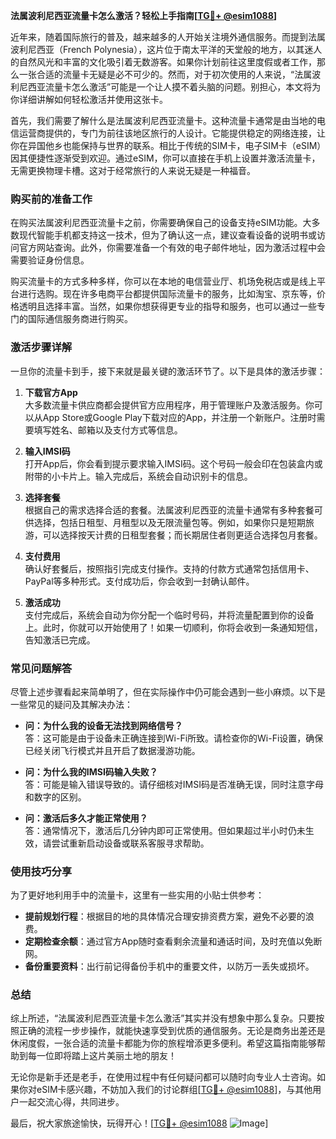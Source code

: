 **法属波利尼西亚流量卡怎么激活？轻松上手指南[[TG💪+ @esim1088](https://t.me/s/esim1088)]**

近年来，随着国际旅行的普及，越来越多的人开始关注境外通信服务。而提到法属波利尼西亚（French Polynesia），这片位于南太平洋的天堂般的地方，以其迷人的自然风光和丰富的文化吸引着无数游客。如果你计划前往这里度假或者工作，那么一张合适的流量卡无疑是必不可少的。然而，对于初次使用的人来说，“法属波利尼西亚流量卡怎么激活”可能是一个让人摸不着头脑的问题。别担心，本文将为你详细讲解如何轻松激活并使用这张卡。

首先，我们需要了解什么是法属波利尼西亚流量卡。这种流量卡通常是由当地的电信运营商提供的，专门为前往该地区旅行的人设计。它能提供稳定的网络连接，让你在异国他乡也能保持与世界的联系。相比于传统的SIM卡，电子SIM卡（eSIM）因其便捷性逐渐受到欢迎。通过eSIM，你可以直接在手机上设置并激活流量卡，无需更换物理卡槽。这对于经常旅行的人来说无疑是一种福音。

### **购买前的准备工作**

在购买法属波利尼西亚流量卡之前，你需要确保自己的设备支持eSIM功能。大多数现代智能手机都支持这一技术，但为了确认这一点，建议查看设备的说明书或访问官方网站查询。此外，你需要准备一个有效的电子邮件地址，因为激活过程中会需要验证身份信息。

购买流量卡的方式多种多样，你可以在本地的电信营业厅、机场免税店或是线上平台进行选购。现在许多电商平台都提供国际流量卡的服务，比如淘宝、京东等，价格透明且选择丰富。当然，如果你想获得更专业的指导和服务，也可以通过一些专门的国际通信服务商进行购买。

### **激活步骤详解**

一旦你的流量卡到手，接下来就是最关键的激活环节了。以下是具体的激活步骤：

1. **下载官方App**  
   大多数流量卡供应商都会提供官方应用程序，用于管理账户及激活服务。你可以从App Store或Google Play下载对应的App，并注册一个新账户。注册时需要填写姓名、邮箱以及支付方式等信息。

2. **输入IMSI码**  
   打开App后，你会看到提示要求输入IMSI码。这个号码一般会印在包装盒内或附带的小卡片上。输入完成后，系统会自动识别卡的信息。

3. **选择套餐**  
   根据自己的需求选择合适的套餐。法属波利尼西亚的流量卡通常有多种套餐可供选择，包括日租型、月租型以及无限流量包等。例如，如果你只是短期旅游，可以选择按天计费的日租型套餐；而长期居住者则更适合选择包月套餐。

4. **支付费用**  
   确认好套餐后，按照指引完成支付操作。支持的付款方式通常包括信用卡、PayPal等多种形式。支付成功后，你会收到一封确认邮件。

5. **激活成功**  
   支付完成后，系统会自动为你分配一个临时号码，并将流量配置到你的设备上。此时，你就可以开始使用了！如果一切顺利，你将会收到一条通知短信，告知激活已完成。

### **常见问题解答**

尽管上述步骤看起来简单明了，但在实际操作中仍可能会遇到一些小麻烦。以下是一些常见的疑问及其解决办法：

- **问：为什么我的设备无法找到网络信号？**  
  答：这可能是由于设备未正确连接到Wi-Fi所致。请检查你的Wi-Fi设置，确保已经关闭飞行模式并且开启了数据漫游功能。

- **问：为什么我的IMSI码输入失败？**  
  答：可能是输入错误导致的。请仔细核对IMSI码是否准确无误，同时注意字母和数字的区别。

- **问：激活后多久才能正常使用？**  
  答：通常情况下，激活后几分钟内即可正常使用。但如果超过半小时仍未生效，请尝试重新启动设备或联系客服寻求帮助。

### **使用技巧分享**

为了更好地利用手中的流量卡，这里有一些实用的小贴士供参考：

- **提前规划行程**：根据目的地的具体情况合理安排资费方案，避免不必要的浪费。
- **定期检查余额**：通过官方App随时查看剩余流量和通话时间，及时充值以免断网。
- **备份重要资料**：出行前记得备份手机中的重要文件，以防万一丢失或损坏。

### **总结**

综上所述，“法属波利尼西亚流量卡怎么激活”其实并没有想象中那么复杂。只要按照正确的流程一步步操作，就能快速享受到优质的通信服务。无论是商务出差还是休闲度假，一张合适的流量卡都能为你的旅程增添更多便利。希望这篇指南能够帮助到每一位即将踏上这片美丽土地的朋友！

无论你是新手还是老手，在使用过程中有任何疑问都可以随时向专业人士咨询。如果你对eSIM卡感兴趣，不妨加入我们的讨论群组[[TG💪+ @esim1088](https://t.me/s/esim1088)]，与其他用户一起交流心得，共同进步。

最后，祝大家旅途愉快，玩得开心！[[TG💪+ @esim1088](https://t.me/s/esim1088) ![Image](https://i.postimg.cc/4NQfJmqS/Snipaste-2025-05-13-00-14-12.png)]